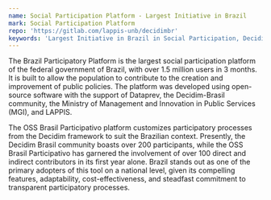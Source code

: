 ```yaml
---
name: Social Participation Platform - Largest Initiative in Brazil
mark: Social Participation Platform
repo: 'https://gitlab.com/lappis-unb/decidimbr'
keywords: 'Largest Initiative in Brazil in Social Participation, Decidim, rails, data engineering'
---
```


The Brazil Participatory Platform is the largest social participation platform of the federal government of Brazil, with over 1.5 million users in 3 months. It is built to allow the population to contribute to the creation and improvement of public policies. The platform was developed using open-source software with the support of Dataprev, the Decidim-Brasil community, the Ministry of Management and Innovation in Public Services (MGI), and LAPPIS.

The OSS Brasil Participativo platform customizes participatory processes from the Decidim framework to suit the Brazilian context. Presently, the Decidim Brasil community boasts over 200 participants, while the OSS Brasil Participativo has garnered the involvement of over 100 direct and indirect contributors in its first year alone. Brazil stands out as one of the primary adopters of this tool on a national level, given its compelling features, adaptability, cost-effectiveness, and steadfast commitment to transparent participatory processes.